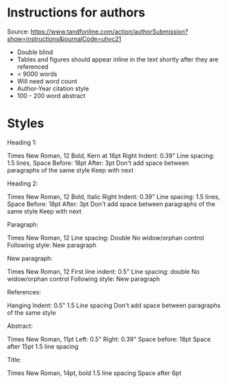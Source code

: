 
# Instructions for authors

Source: <https://www.tandfonline.com/action/authorSubmission?show=instructions&journalCode=uhvc21>

- Double blind
- Tables and figures should appear inline in the text shortly after they are referenced
- < 9000 words
- Will need word count
- Author-Year citation style
- 100 - 200 word abstract


# Styles

Heading 1:

Times New Roman, 12
Bold, Kern at 16pt
Right Indent: 0.39"
Line spacing: 1.5 lines, Space Before: 18pt
After: 3pt
Don't add space between paragraphs of the same style
Keep with next

Heading 2:

Times New Roman, 12
Bold, Italic
Right Indent: 0.39"
Line spacing: 1.5 lines, Space Before: 18pt
After: 3pt
Don't add space between paragraphs of the same style
Keep with next


Paragraph:

Times New Roman, 12
Line spacing: Double
No widow/orphan control
Following style: New paragraph

New paragraph:

Times New Roman, 12
First line indent: 0.5"
Line spacing: double
No widow/orphan control
Following style: New paragraph

References:

Hanging Indent: 0.5"
1.5 Line spacing
Don't add space between paragraphs of the same style

Abstract:

Times New Roman, 11pt
Left: 0.5"
Right: 0.39"
Space before: 18pt
Space after 15pt
1.5 line spacing

Title:

Times New Roman, 14pt, bold
1.5 line spacing
Space after 6pt
